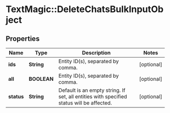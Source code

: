 # TextMagic::DeleteChatsBulkInputObject

## Properties
Name | Type | Description | Notes
------------ | ------------- | ------------- | -------------
**ids** | **String** | Entity ID(s), separated by comma. | [optional] 
**all** | **BOOLEAN** | Entity ID(s), separated by comma. | [optional] 
**status** | **String** | Default is an empty string. If set, all entities with specified status will be affected. | [optional] 


